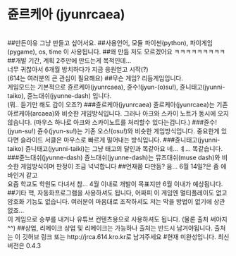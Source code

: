 # 쥰르케아 (jyunrcaea)
<br>
##만든이유
그냥 만들고 싶어서요.
##사용언어, 모듈
파이썬(python), 파이게임(pygame), os, time 이 사용됩니다.
##왜 만듬
저도 모르겠어요 ㅋㅋㅋㅋㅋㅋㅋㅋㅋ
##개발 기간, 계획
2주만에 만드는게 목적인데...<br>
너무 귀찮아서 6개월 방치하다가 지금 응원얻고 시작(?)<br>
(614는 여러분의 큰 관심이 필요해요)
##무슨 게임?
리듬게임입니다.<br>
게임모드는 기본적으로 쥰르케아(jyunrcaea), 쥰수!(jyun-(o)su!), 쥰니태고(jyunni-taiko), 쥰느대쉬(jyunne-dash) 입니다.<br>
(뭐.. 듣기만 해도 감이 오죠?)
###쥰르케아(jyunrcaea)
쥰르케아(jyunrcaea)는 기존 아르케아(arcaea)와 비슷한 게임방식입니다. 그러나 아크와 스카이 노트가 동시에 오지 않습니다. (마우스 하나로 아크와 스카이노트를 처리할수 있다는겁니다.)
###쥰수!(jyun-su!)
쥰수(jyun-su!)는 기존 오스!(osu!)와 비슷한 게임방식입니다. 중요한게 있다면 슬라이드 서클은 마우스로 빠르게 밀어내는 방식입니다.
###쥰니태고(jyunni-taiko)
쥰니태고(jyunni-taiki)는 그냥 태고의 달인과 똑같아요 네... ㅖ... 똑같습니다.
###쥰느대쉬(jyunne-dash)
쥰느대쉬(jyunne-dash)는 뮤즈대쉬(muse dash)와 비슷한 게임방식이며 판정이 조금 넉넉합니다
##언재쯤 다만듬?
음... 6월 14일?은 좀 에바인거 같고<br>
요즘 학교도 학원도 다녀서 참... 4월 이내로 개발이 목표지만 6월 이내가 예상됩니다.
##기타
핵, 자동화프로그램을 사용하셔도 됩니다, 어짜피 이 게임엔 멀티플레이도 없고 암호화 기능도 없습니다. 여러분이 마음대로 조작하셔도 저는 막을 방법이 없기에 상관없죠...<br>
이 게임으로 승부를 내거나 유튜브 컨텐츠용으로 사용하셔도 됩니다. (물론 출처 써야지^^)
##상업, 리메이크
상업 및 리메이크는 가능하나 출처는 반드시 남겨야됩니다.
출처는 이 깃허브 링크 또는 http://jrca.614.kro.kr로 남겨주세요
#현재
미완성입니다.
최신버전은 0.4.3
